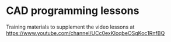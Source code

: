# CAD programming lessons

Training materials to supplement the video lessons at https://www.youtube.com/channel/UCc0exKIoqbeOSqKoc1RnfBQ
